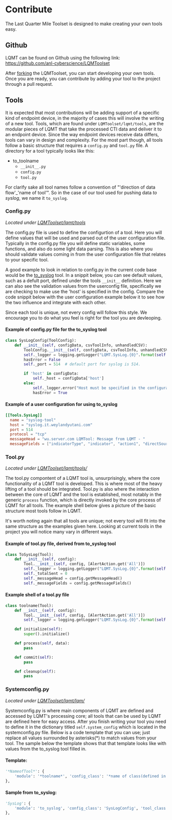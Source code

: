 # Contribute
The Last Quarter Mile Toolset is designed to make creating your own tools easy. 

## Github
LQMT can be found on Github using the following link: <https://github.com/anl-cyberscience/LQMToolset>

After [forking](https://guides.github.com/activities/forking/) the LQMToolset, you can start developing your own tools. Once you are ready, you can contribute by adding your tool to the project through a pull request. 

## Tools
It is expected that most contributions will be adding support of a specific kind of endpoint device, in the majority of cases this will involve the writing of a new tool. Tools, which are found under `LQMToolset/lqmt/tools`, are the modular pieces of LQMT that take the processed CTI data and deliver it to an endpoint device. Since the way endpoint devices receive data differs, tools can vary in design and complexity. For the most part though, all tools follow a basic structure that requires a `config.py` and `tool.py` file. A directory for a tool typically looks like this:

- to_toolname
    - `__init__.py`
    - `config.py`
    - `tool.py`

For clarify sake all tool names follow a convention of "'direction of data flow'_'name of tool'". So in the case of our tool used for pushing data *to syslog*, we name it `to_syslog`. 

### Config.py
*Located under [LQMToolset/lqmt/tools](https://github.com/anl-cyberscience/LQMToolset/blob/master/lqmt/tools/)*

The config.py file is used to define the configurtion of a tool. Here you will define values that will be used and parsed out of the user configuration file. Typically in the config.py file you will define static variables, some functions, and also do some light data parsing. This is also where you should validate values coming in from the user configuration file that relates to your specific tool. 

A good example to look in relation to config.py in the current code base would be the [to_syslog](https://github.com/anl-cyberscience/LQMToolset/blob/master/lqmt/tools/to_syslog/config.py) tool. In a snippit below, you can see default values, such as a defult port, defined under the tools `__init__` definition. Here we can also see the validation values from the userconfig file, specifically we are checking to make use the 'host' is specified in the config. Compare the code snippit below with the user configuration example below it to see how the two influence and integrate with each other. 

Since each tool is unique, not every config will follow this style. We encourage you to do what you feel is right for the tool you are devleoping. 

#### Example of config.py file for the to_syslog tool
```python
class SysLogConfig(ToolConfig):
    def __init__(self, configData, csvToolInfo, unhandledCSV):
        ToolConfig.__init__(self, configData, csvToolInfo, unhandledCSV)
        self._logger = logging.getLogger("LQMT.SysLog.{0}".format(self.getName()))
        hasError = False
        self._port = 514  # default port for syslog is 514.

        if 'host' in configData:
            self._host = configData['host']
        else:
            self._logger.error("Host must be specified in the configuration")
            hasError = True
```
#### Example of a user configuration for using to_syslog
```toml
[[Tools.SysLog]]
  name = "syslog-tool"
  host = "syslog.it.weylandyutani.com"
  port = 514
  protocol = "tcp"
  messageHead = "wu.server.com LQMTool: Message from LQMT - "
  messageFields = ["indicatorType", "indicator", "action1", "directSource", "reason1", "duration1"]
```

### Tool.py
*Located under [LQMToolset/lqmt/tools/](https://github.com/anl-cyberscience/LQMToolset/blob/master/lqmt/tools/)*

The tool.py compontent of a LQMT tool is, unsurprisingly, where the core functionality of a LQMT tool is developed. This is where most of the heavy lifting of a tool should be integrated. Tool.py is also where the interaction between the core of LQMT and the tool is established, most notably in the generic `process` function, which is directly invoked by the core process of LQMT for all tools. The example shell below gives a picture of the basic structure most tools follow in LQMT. 

It's worth noting again that all tools are unique; not every tool will fit into the same structure as the examples given here. Looking at current tools in the project you will notice many vary in different ways. 

#### Example of tool.py file, derived from to_syslog tool
```python
class ToSysLog(Tool):
    def __init__(self, config):
        Tool.__init__(self, config, [AlertAction.get('All')])
        self._logger = logging.getLogger("LQMT.SysLog.{0}".format(self.getName()))
        self._totalSent = 0
        self._messageHead = config.getMessageHead()
        self._messageFields = config.getMessageFields()
```
#### Example shell of a tool.py file
```python
class toolname(Tool):
    def __init__(self, config):
        Tool.__init__(self, config, [AlertAction.get('All')])
        self._logger = logging.getLogger("LQMT.SysLog.{0}".format(self.getName()))

    def initialize(self):
        super().initialize()

    def process(self, data):
        pass

    def commit(self):
        pass

    def cleanup(self):
        pass
```

### Systemconfig.py
*Located under [LQMToolset/lqmt/lqm/](https://github.com/anl-cyberscience/LQMToolset/blob/master/lqmt/lqm/)*

Systemconfig.py is where main components of LQMT are defined and accessed by LQMT's processing core; all tools that can be used by LQMT are defined here for easy access. After you finish writing your tool you need to define it in the dictionary titled `self.system_config` which is located in the systemconfig.py file. Below is a code template that you can use; just replace all values surrounded by asterisks(*) to match values from your tool. The sample below the template shows that that template looks like with values from the to_syslog tool filled in. 

#### Template:
```python
'*NameofTool*': {
    'module': '*toolname*', 'config_class': '*name of class(defined in config.py)*', 'tool_class': '*name of class(defined in tool.py)*'
},
```
#### Sample from to_syslog:
````python
'SysLog': {
    'module': 'to_syslog', 'config_class': 'SysLogConfig', 'tool_class': 'ToSysLog'
},
````
